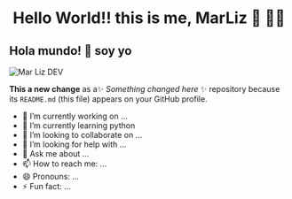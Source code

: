<h1 align='center'>
  Hello World!! this is me, MarLiz 👋 👨‍💻
</h1>

## Hola mundo! 👋 soy yo
![Mar Liz DEV](https://github.com/user-attachments/assets/91e187bc-fa48-4098-a4c7-a5a9a86e898b)

**This a new change** as a✨ _Something changed here_ ✨ repository because its `README.md` (this file) appears on your GitHub profile.

- 🔭 I’m currently working on ...
- 🌱 I’m currently learning python 
- 👯 I’m looking to collaborate on ...
- 🤔 I’m looking for help with ...
- 💬 Ask me about ...
- 📫 How to reach me: ...
- 😄 Pronouns: ...
- ⚡ Fun fact: ...
